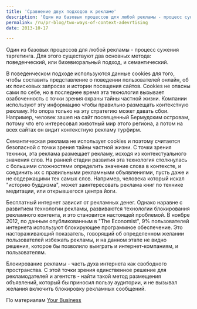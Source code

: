 ```yaml
---
title: 'Сравнение двух подходов к рекламе'
description: 'Один из базовых процессов для любой рекламы - процесс сужения таргетинга. Для этого существуют два основных метода: поведенческий, или бихевиоральный подход, и семантический.'
permalink: /ru/pr-blog/two-ways-of-context-adevrtising
date: 2013-10-17

---
```


Один из базовых процессов для любой рекламы - процесс сужения таргетинга. Для этого существуют два основных метода: поведенческий, или бихевиоральный подход, и семантический.

В поведенческом подходе используются данные cookies для того, чтобы составить представление  о поведении пользователей онлайн, об их поисковых запросах и истории посещения сайтов. Cookies не опасны сами по себе, но в последнее время эта технология вызывает озабоченность с точки зрения охраны тайны частной жизни. Компании используют эту информацию чтобы правильно размещать контекстную рекламу. Но опора только на эту стратегию может давать сбои. Например, человек зашел на сайт посвященный Бермудским островам, потому что его интересовал животный мир этого региона, а потом на всех сайтах он видит контекстную рекламу турфирм.

Семантическая реклама не использует cookies  и поэтому считается безопасной с точки зрения тайны частной жизни. С точки зрения техники, эта реклама размещает рекламу, исходя из контекстуального значения слов. На ранней стадии развития эта технология столкнулась с большими сложностями определить значение слова в контексте, и соединить их с правильными рекламными объявлениями, пусть даже и не содержащими тех самых слов. Например, человека который искал "историю буддизма", может заинтересовать реклама книг по технике медитации, или открывшегося центра йоги.

Бесплатный интернет зависит от рекламных денег. Однако наравне с развитием технологии рекламы, развиваются технологии блокирования рекламного контента, и это становится настоящей проблемой. В ноябре 2012, по данным опубликованным в "The Economist",  9% пользователей интернета используют блокирующее программное обеспечение. Это настораживающий показатель, говорящий об определенном желании пользователей избежать рекламы, и на данном этапе не видно решения, которое бы позволило выиграть и интернет-компаниям, и пользователям.

Блокирование рекламы - часть духа интернета как свободного пространства. С этой точки зрения единственное решение для рекламодателей и агентств - найти такой метод размещения объявлений, который бы приносил пользу аудитории, и не вызывал желания включить блокировку рекламных сообщений.

По материалам <a href="http://yourbusiness.azcentral.com/behavioral-advertising-versus-semantic-advertising-15970.html"> Your Business</a>

